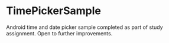 # TimePickerSample
Android time and date picker sample completed as part of study assignment. Open to further improvements.
